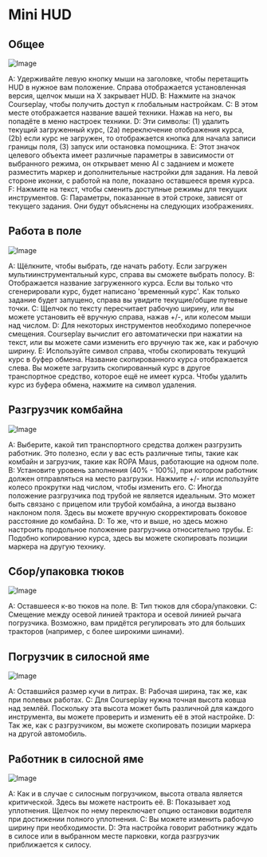 # Mini HUD

## Общее

![Image](/home/runner/work/CourseplayHelp/CourseplayHelp/minihudhelp_general_0_0_478_305.png)


A: Удерживайте левую кнопку мыши на заголовке, чтобы перетащить HUD в нужное вам положение. Справа отображается установленная версия, щелчок мыши на Х закрывает HUD.
B: Нажмите на значок Courseplay, чтобы получить доступ к глобальным настройкам.
C: В этом месте отображается название вашей техники. Нажав на него, вы попадёте в меню настроек техники.
D: Эти символы: (1) удалить текущий загруженный курс, (2a) переключение отображения курса, (2b) если курс не загружен, то отображается кнопка для начала записи границы поля, (3) запуск или остановка помощника.
E: Этот значок целевого объекта имеет различные параметры в зависимости от выбранного режима, он открывает меню AI с заданием и можете разместить маркер и дополнительные настройки для задания. На левой стороне иконки, с работой на поле, показано оставшееся время курса.
F: Нажмите на текст, чтобы сменить доступные режимы для текущих инструментов.
G: Параметры, показанные в этой строке, зависят от текущего задания. Они будут объяснены на следующих изображениях.


## Работа в поле

![Image](/home/runner/work/CourseplayHelp/CourseplayHelp/minihudhelp_fieldwork_0_0_478_305.png)


A: Щёлкните, чтобы выбрать, где начать работу. Если загружен мультиинструментальный курс, справа вы сможете выбрать полосу.
B: Отображается название загруженного курса. Если вы только что сгенерировали курс, будет написано 'временный курс'. Как только задание будет запущено, справа вы увидите текущие/общие путевые точки.
C: Щелчок по тексту пересчитает рабочую ширину, или вы можете установить её вручную справа, нажав +/-, или колесом мыши над числом.
D: Для некоторых инструментов необходимо поперечное смещения. Courseplay вычислит его автоматически при нажатии на текст, или вы можете сами изменить его вручную так же, как и рабочую ширину.
E: Используйте символ справа, чтобы скопировать текущий курс в буфер обмена. Название скопированного курса отображается слева. Вы можете загрузить скопированный курс в другое транспортное средство, которое ещё не имеет курса. Чтобы удалить курс из буфера обмена, нажмите на символ удаления.


## Разгрузчик комбайна

![Image](/home/runner/work/CourseplayHelp/CourseplayHelp/minihudhelp_combineunload_0_0_478_305.png)


A: Выберите, какой тип транспортного средства должен разгрузить работник. Это полезно, если у вас есть различные типы, такие как комбайн и загрузчик, такие как ROPA Maus, работающие на одном поле.
B: Установите уровень заполнения (40% - 100%), при котором работник должен отправляться на место разгрузки. Нажмите +/- или используйте колесо прокрутки над числом, чтобы изменить его.
C: Иногда положение разгрузчика под трубой не является идеальным. Это может быть связано с прицепом или трубой комбайна, а иногда вызвано наклоном поля. Здесь вы можете вручную скорректировать боковое расстояние до комбайна.
D: То же, что и выше, но здесь можно настроить продольное положение разгрузчика относительно трубы.
E: Подобно копированию курса, здесь вы можете скопировать позиции маркера на другую технику.


## Сбор/упаковка тюков

![Image](/home/runner/work/CourseplayHelp/CourseplayHelp/minihudhelp_balecollect_0_0_478_305.png)


A: Оставшееся к-во тюков на поле.
B: Тип тюков для сбора/упаковки.
C: Смещение между осевой линией трактора и осевой линией рычага погрузчика. Возможно, вам придётся регулировать это для больших тракторов (например, с более широкими шинами).


## Погрузчик в силосной яме

![Image](/home/runner/work/CourseplayHelp/CourseplayHelp/minihudhelp_siloloader_0_0_478_305.png)


A: Оставшийся размер кучи в литрах.
B: Рабочая ширина, так же, как при полевых работах.
C: Для Courseplay нужна точная высота ковша над землёй. Поскольку эта высота может быть различной для каждого инструмента, вы можете проверить и изменить её в этой настройке.
D: Так же, как с разгрузчиком, вы можете скопировать позиции маркера на другой автомобиль.


## Работник в силосной яме

![Image](/home/runner/work/CourseplayHelp/CourseplayHelp/minihudhelp_siloworker_0_0_478_305.png)


A: Как и в случае с силосным погрузчиком, высота отвала является критической. Здесь вы можете настроить её.
B: Показывает ход уплотнения. Щелчок по нему переключает опцию остановки водителя при достижении полного уплотнения.
C: Вы можете изменить рабочую ширину при необходимости.
D: Эта настройка говорит работнику ждать в силосе или в выбранном месте парковки, когда разгрузчик приближается к силосу.


